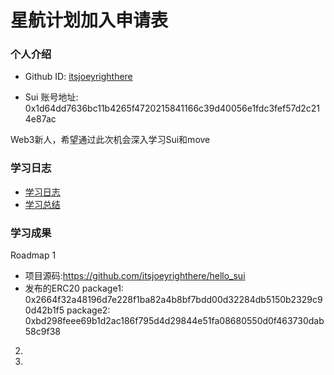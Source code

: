 # 星航计划加入申请表

### 个人介绍

* Github ID: [itsjoeyrighthere](https://github.com/itsjoeyrighthere)

* Sui 账号地址: 0x1d64dd7636bc11b4265f4720215841166c39d40056e1fdc3fef57d2c214e87ac

Web3新人，希望通过此次机会深入学习Sui和move

### 学习日志

- [学习日志](journal.md)
- [学习总结](summary.md)

### 学习成果

Roadmap  1  
- 项目源码:https://github.com/itsjoeyrighthere/hello_sui
- 发布的ERC20
package1: 0x2664f32a48196d7e228f1ba82a4b8bf7bdd00d32284db5150b2329c90d42b1f5
package2: 0xbd298feee69b1d2ac186f795d4d29844e51fa08680550d0f463730dab58c9f38


2.


3. 

